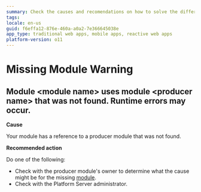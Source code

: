 ```yaml
---
summary: Check the causes and recomendations on how to solve the different Missing Module TrueChange warnings.
tags:
locale: en-us
guid: f6effa12-876e-460a-a0a2-7e366645038e
app_type: traditional web apps, mobile apps, reactive web apps
platform-version: o11
---
```


# Missing Module Warning

## Module &lt;module name> uses module &lt;producer name> that was not found. Runtime errors may occur.

**Cause**

Your module has a reference to a producer module that was not found.

**Recommended action**

Do one of the following:

* Check with the producer module's owner to determine what the cause might be for the missing [module](../../../ref/lang/auto/Class.Module.final.md).
* Check with the Platform Server administrator.
